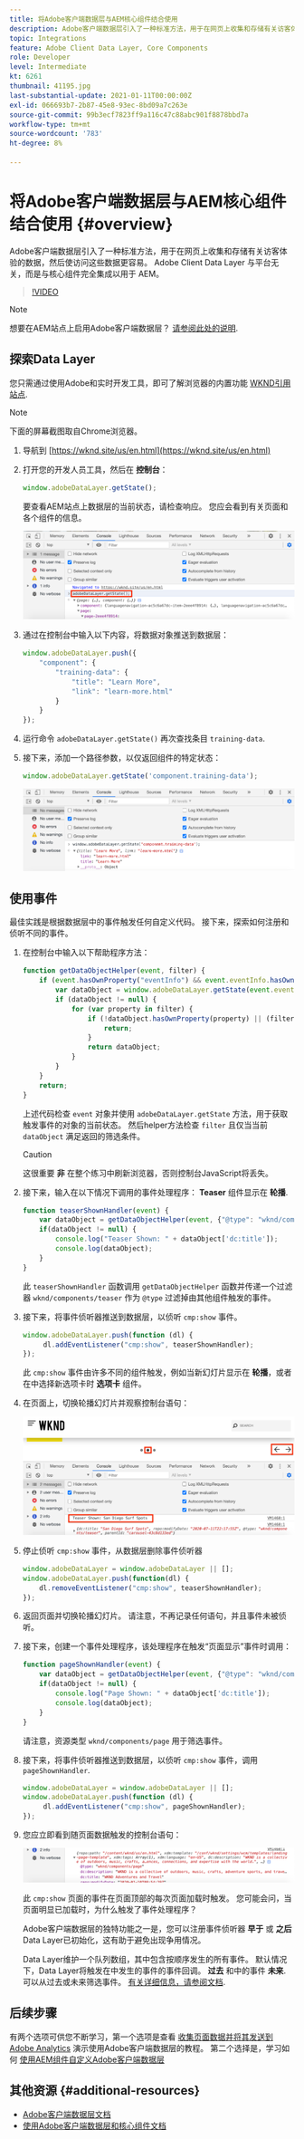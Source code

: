 ```yaml
---
title: 将Adobe客户端数据层与AEM核心组件结合使用
description: Adobe客户端数据层引入了一种标准方法，用于在网页上收集和存储有关访客体验的数据，然后使访问这些数据更容易。 Adobe Client Data Layer 与平台无关，而是与核心组件完全集成以用于 AEM。
topic: Integrations
feature: Adobe Client Data Layer, Core Components
role: Developer
level: Intermediate
kt: 6261
thumbnail: 41195.jpg
last-substantial-update: 2021-01-11T00:00:00Z
exl-id: 066693b7-2b87-45e8-93ec-8bd09a7c263e
source-git-commit: 99b3ecf7823ff9a116c47c88abc901f8878bbd7a
workflow-type: tm+mt
source-wordcount: '783'
ht-degree: 8%

---
```


# 将Adobe客户端数据层与AEM核心组件结合使用 {#overview}

Adobe客户端数据层引入了一种标准方法，用于在网页上收集和存储有关访客体验的数据，然后使访问这些数据更容易。 Adobe Client Data Layer 与平台无关，而是与核心组件完全集成以用于 AEM。

>[!VIDEO](https://video.tv.adobe.com/v/41195?quality=12&learn=on)

>[!NOTE]
>
> 想要在AEM站点上启用Adobe客户端数据层？ [请参阅此处的说明](https://experienceleague.adobe.com/docs/experience-manager-core-components/using/developing/data-layer/overview.html#installation-activation).

## 探索Data Layer

您只需通过使用Adobe和实时开发工具，即可了解浏览器的内置功能 [WKND引用站点](https://wknd.site/us/en.html).

>[!NOTE]
>
> 下面的屏幕截图取自Chrome浏览器。

1. 导航到 [https://wknd.site/us/en.html](https://wknd.site/us/en.html)
1. 打开您的开发人员工具，然后在 **控制台**：

   ```js
   window.adobeDataLayer.getState();
   ```

   要查看AEM站点上数据层的当前状态，请检查响应。 您应会看到有关页面和各个组件的信息。

   ![Adobe数据层响应](assets/data-layer-state-response.png)

1. 通过在控制台中输入以下内容，将数据对象推送到数据层：

   ```js
   window.adobeDataLayer.push({
       "component": {
           "training-data": {
               "title": "Learn More",
               "link": "learn-more.html"
           }
       }
   });
   ```

1. 运行命令 `adobeDataLayer.getState()` 再次查找条目 `training-data`.
1. 接下来，添加一个路径参数，以仅返回组件的特定状态：

   ```js
   window.adobeDataLayer.getState('component.training-data');
   ```

   ![仅返回单个组件数据输入](assets/return-just-single-component.png)

## 使用事件

最佳实践是根据数据层中的事件触发任何自定义代码。 接下来，探索如何注册和侦听不同的事件。

1. 在控制台中输入以下帮助程序方法：

   ```js
   function getDataObjectHelper(event, filter) {
       if (event.hasOwnProperty("eventInfo") && event.eventInfo.hasOwnProperty("path")) {
           var dataObject = window.adobeDataLayer.getState(event.eventInfo.path);
           if (dataObject != null) {
               for (var property in filter) {
                   if (!dataObject.hasOwnProperty(property) || (filter[property] !== null && filter[property] !== dataObject[property])) {
                       return;
                   }
                   return dataObject;
               }
           }
       }
       return;
   }
   ```

   上述代码检查 `event` 对象并使用 `adobeDataLayer.getState` 方法，用于获取触发事件的对象的当前状态。 然后helper方法检查 `filter` 且仅当当前 `dataObject` 满足返回的筛选条件。

   >[!CAUTION]
   >
   > 这很重要 **非** 在整个练习中刷新浏览器，否则控制台JavaScript将丢失。

1. 接下来，输入在以下情况下调用的事件处理程序： **Teaser** 组件显示在 **轮播**.

   ```js
   function teaserShownHandler(event) {
       var dataObject = getDataObjectHelper(event, {"@type": "wknd/components/teaser"});
       if(dataObject != null) {
           console.log("Teaser Shown: " + dataObject['dc:title']);
           console.log(dataObject);
       }
   }
   ```

   此 `teaserShownHandler` 函数调用 `getDataObjectHelper` 函数并传递一个过滤器 `wknd/components/teaser` 作为 `@type` 过滤掉由其他组件触发的事件。

1. 接下来，将事件侦听器推送到数据层，以侦听 `cmp:show` 事件。

   ```js
   window.adobeDataLayer.push(function (dl) {
        dl.addEventListener("cmp:show", teaserShownHandler);
   });
   ```

   此 `cmp:show` 事件由许多不同的组件触发，例如当新幻灯片显示在 **轮播**，或者在中选择新选项卡时 **选项卡** 组件。

1. 在页面上，切换轮播幻灯片并观察控制台语句：

   ![切换轮播并查看事件侦听器](assets/teaser-console-slides.png)

1. 停止侦听 `cmp:show` 事件，从数据层删除事件侦听器

   ```js
   window.adobeDataLayer = window.adobeDataLayer || [];
   window.adobeDataLayer.push(function(dl) {
       dl.removeEventListener("cmp:show", teaserShownHandler);
   });
   ```

1. 返回页面并切换轮播幻灯片。 请注意，不再记录任何语句，并且事件未被侦听。

1. 接下来，创建一个事件处理程序，该处理程序在触发“页面显示”事件时调用：

   ```js
   function pageShownHandler(event) {
       var dataObject = getDataObjectHelper(event, {"@type": "wknd/components/page"});
       if(dataObject != null) {
           console.log("Page Shown: " + dataObject['dc:title']);
           console.log(dataObject);
       }
   }
   ```

   请注意，资源类型 `wknd/components/page` 用于筛选事件。

1. 接下来，将事件侦听器推送到数据层，以侦听 `cmp:show` 事件，调用 `pageShownHandler`.

   ```js
   window.adobeDataLayer = window.adobeDataLayer || [];
   window.adobeDataLayer.push(function (dl) {
        dl.addEventListener("cmp:show", pageShownHandler);
   });
   ```

1. 您应立即看到随页面数据触发的控制台语句：

   ![页面显示数据](assets/page-show-console-data.png)

   此 `cmp:show` 页面的事件在页面顶部的每次页面加载时触发。 您可能会问，当页面明显已加载时，为什么触发了事件处理程序？

   Adobe客户端数据层的独特功能之一是，您可以注册事件侦听器 **早于** 或 **之后** Data Layer已初始化，这有助于避免出现争用情况。

   Data Layer维护一个队列数组，其中包含按顺序发生的所有事件。 默认情况下，Data Layer将触发在中发生的事件的事件回调。 **过去** 和中的事件 **未来**. 可以从过去或未来筛选事件。 [有关详细信息，请参阅文档](https://github.com/adobe/adobe-client-data-layer/wiki#addeventlistener).


## 后续步骤

有两个选项可供您不断学习，第一个选项是查看 [收集页面数据并将其发送到Adobe Analytics](../analytics/collect-data-analytics.md) 演示使用Adobe客户端数据层的教程。 第二个选择是，学习如何 [使用AEM组件自定义Adobe客户端数据层](./data-layer-customize.md)


## 其他资源 {#additional-resources}

* [Adobe客户端数据层文档](https://github.com/adobe/adobe-client-data-layer/wiki)
* [使用Adobe客户端数据层和核心组件文档](https://experienceleague.adobe.com/docs/experience-manager-core-components/using/developing/data-layer/overview.html)
